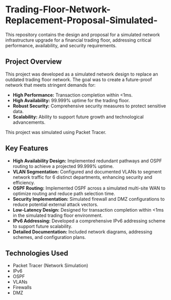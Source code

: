 # Trading-Floor-Network-Replacement-Proposal-Simulated-
This repository contains the design and proposal for a simulated network infrastructure upgrade for a financial trading floor, addressing critical performance, availability, and security requirements.

## Project Overview

This project was developed as a simulated network design to replace an outdated trading floor network. The goal was to create a future-proof network that meets stringent demands for:

* **High Performance:** Transaction completion within <1ms.
* **High Availability:** 99.999% uptime for the trading floor.
* **Robust Security:** Comprehensive security measures to protect sensitive data.
* **Scalability:** Ability to support future growth and technological advancements.

This project was simulated using Packet Tracer.

## Key Features

* **High Availability Design:** Implemented redundant pathways and OSPF routing to achieve a projected 99.999% uptime.
* **VLAN Segmentation:** Configured and documented VLANs to segment network traffic for 6 distinct departments, enhancing security and efficiency.
* **OSPF Routing:** Implemented OSPF across a simulated multi-site WAN to optimize routing and reduce path selection time.
* **Security Implementation:** Simulated firewall and DMZ configurations to reduce potential external attack vectors.
* **Low-Latency Design:** Designed for transaction completion within <1ms in the simulated trading floor environment.
* **IPv6 Addressing:** Developed a comprehensive IPv6 addressing scheme to support future scalability.
* **Detailed Documentation:** Included network diagrams, addressing schemes, and configuration plans.

## Technologies Used

* Packet Tracer (Network Simulation)
* IPv6
* OSPF
* VLANs
* Firewalls
* DMZ

